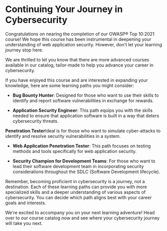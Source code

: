 # Continuing Your Journey in Cybersecurity

Congratulations on nearing the completion of our OWASP® Top 10:2021 course! We hope this course has been instrumental in deepening your understanding of web application security. However, don't let your learning journey stop here.

We are thrilled to let you know that there are more advanced courses available in our catalog, tailor-made to help you advance your career in cybersecurity.

If you have enjoyed this course and are interested in expanding your knowledge, here are some learning paths you might consider:

- **Bug Bounty Hunter**: Designed for those who want to use their skills to identify and report software vulnerabilities in exchange for rewards.

- **Application Security Engineer**: This path equips you with the skills needed to ensure that application software is built in a way that deters cybersecurity threats.

**Penetration Tester**Ideal is for those who want to simulate cyber-attacks to identify and resolve security vulnerabilities in a system.

- **Web Application Penetration Tester**: This path focuses on testing methods and tools specifically for web application security.

- **Security Champion for Development Teams**: For those who want to lead their software development team in incorporating security considerations throughout the SDLC (Software Development lifecycle).

Remember, becoming proficient in cybersecurity is a journey, not a destination. Each of these learning paths can provide you with more specialized skills and a deeper understanding of various aspects of cybersecurity. You can decide which path aligns best with your career goals and interests.

We're excited to accompany you on your next learning adventure! Head over to our course catalog now and see where your cybersecurity journey will take you next.
